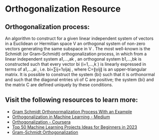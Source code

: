 # Orthogonalization Resource
## Orthogonalization process:

An algorithm to construct for a given linear independent system of vectors in a Euclidean or Hermitian space V
 an orthogonal system of non-zero vectors generating the same subspace in V
. The most well-known is the Schmidt (or Gram–Schmidt) orthogonalization process, in which from a linear independent system a1,…,ak
, an orthogonal system b1,…,bk
 is constructed such that every vector bi
 (i=1,…,k
) is linearly expressed in terms of a1,…,ai
, i.e. bi=∑ij=1γijaj
, where C=∥γij∥
 is an upper-triangular matrix. It is possible to construct the system {bi}
 such that it is orthonormal and such that the diagonal entries γii
 of C
 are positive; the system {bi}
 and the matrix C
 are defined uniquely by these conditions.

## Visit the following resources to learn more:

- [Gram Schmidt Orthonormalization Process With an Example](https://byjus.com/maths/gram-schmidt-orthonormalization-process/)
- [Orthogonalization in Machine Learning - Medium](https://medium.com/structuring-your-machine-learning-projects/orthogonalization-in-machine-learning-ee19f930d102)
- [Orthogonalization - Coursera](https://in.coursera.org/lecture/machine-learning-projects/orthogonalization-FRvQe)
- [Top 50 Machine Learning Projects Ideas for Beginners in 2023](https://www.projectpro.io/article/top-10-machine-learning-projects-for-beginners-in-2021/397)
- [Gram-Schmidt Orthogonalization](https://youtu.be/KOkuTXrv5Gg)